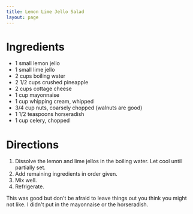 ```yaml
---
title: Lemon Lime Jello Salad
layout: page
---
```


# Ingredients

* 1 small lemon jello
* 1 small lime jello
* 2 cups boiling water
* 2 1/2 cups crushed pineapple
* 2 cups cottage cheese
* 1 cup mayonnaise
* 1 cup whipping cream, whipped
* 3/4 cup nuts, coarsely chopped (walnuts are good)
* 1 1/2 teaspoons horseradish
* 1 cup celery, chopped

# Directions

1. Dissolve the lemon and lime jellos in the boiling water. Let cool until partially set.
1. Add remaining ingredients in order given.
1. Mix well.
1. Refrigerate.

This was good but don't be afraid to leave things out you think you might not like. I didn't put in the mayonnaise or the horseradish.
